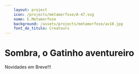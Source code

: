 ```yaml
---
    layout: project
    icon: /projects/metamorfose/A-47.svg
    nome: E.Metamorfose
    background: /assets/projects/metamorfose/av10.jpg
    font_do_titulo: Creatours
---
```


# Sombra, o Gatinho aventureiro

Novidades em Breve!!!
